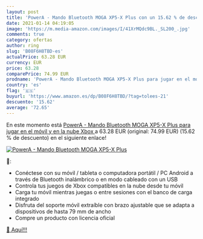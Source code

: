 ```yaml
---
layout: post
title: 'PowerA - Mando Bluetooth MOGA XP5-X Plus con un 15.62 % de descuento'
date: 2021-01-14 04:19:05
image: 'https://m.media-amazon.com/images/I/41XrMQdc9BL._SL200_.jpg'
comments: true
category: ofertas
author: ring
slug: 'B08F6H8TBD-es'
actualPrice: 63.28 EUR
currency: EUR
price: 63.28
comparePrice: 74.99 EUR
prodname: 'PowerA - Mando Bluetooth MOGA XP5-X Plus para jugar en el móvil y en la nube  Xbox '
country: 'es'
flag: '🇪🇸'
buyurl: 'https://www.amazon.es/dp/B08F6H8TBD/?tag=tolees-21'
descuento: '15.62'
average: '72.65'
---
```


En este momento está [PowerA - Mando Bluetooth MOGA XP5-X Plus para jugar en el móvil y en la nube  Xbox ](https://www.amazon.es/dp/B08F6H8TBD/?tag=tolees-21) a 63.28 EUR (original: 74.99 EUR) (15.62 %  de descuento) en el siguiente enlace!

[![PowerA - Mando Bluetooth MOGA XP5-X Plus](https://m.media-amazon.com/images/I/41XrMQdc9BL._SL200_.jpg)](https://www.amazon.es/dp/B08F6H8TBD/?tag=tolees-21)

🔎:

- Conéctese con su móvil / tableta o computadora portátil / PC Android a través de Bluetooth inalámbrico o en modo cableado con un USB
- Controla tus juegos de Xbox compatibles en la nube desde tu móvil
- Carga tu móvil mientras juegas o entre sesiones con el banco de carga integrado
- Disfruta del soporte móvil extraíble con brazo ajustable que se adapta a dispositivos de hasta 79 mm de ancho
- Compre un producto con licencia oficial

[🛒 Aquí!!!](https://www.amazon.es/dp/B08F6H8TBD/?tag=tolees-21)
